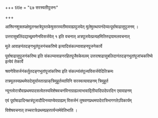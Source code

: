 +++
title = "६७ सरस्वतीपूजनः"

+++

आश्विनशुक्लपक्षेमूलनक्षत्रेपुस्तकेषुसरस्वतीमावाह्यपूजयेत् मूलेषुस्थापनंदेव्याःपूर्वाषाढासुपूजनम् ।

उत्तरासुबलिंदद्याच्छ्रवणेनविसर्जयेत् १ इति वचनात् अत्रपूजयेत्प्रत्यहमितिरुद्रयामलवचनात्

मूले आवाहनंतदङ्गभूतंपूजनंचकरिष्ये इत्यादिसंकल्प्यावाहनपूजनेकार्ये

पूर्वाषाढासुपूजनंकरिष्य इति संकल्प्यावाहनरहितपूजैवकेवलम् उत्तराषाढासुबलिदानंतदङ्गभूतांपूजांचकरिष्ये इत्येवं तेकार्ये

श्रवणेविसर्जनंकर्तुतदङ्गभूतांपूजांकरिष्य इति संकल्प्यंसंपूज्यविसर्जयेदितिक्रमः

तत्रमूलस्यप्रथमेपादेसूर्यास्तात्प्राक्‌त्रिमुहूर्तव्यापिनि सरस्वत्यावाहनम् त्रिमुहूर्त

न्यूनत्वेरात्रौवाप्रथमपादसत्वेतस्यविशेषवचनंविनाग्राह्यत्वाभावाद्दितीयादिपादेपरदिन एवावाहनम्

एवं पूर्वाषाढादिनक्षत्रंपूजादौदिनव्याप्येवग्राह्यम् विसर्जनं तुश्रवणप्रथमपादेरात्रिभागगतेऽपिकार्यम्

विशेषवचनात् तच्चरात्रेःप्रथमप्रहरपर्यन्तमेवेतिभाति ।
